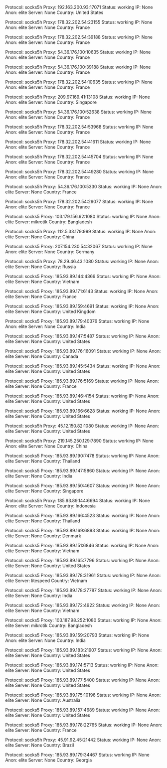 Protocol: socks5h
Proxy: 192.163.200.93:17071
Status: working
IP: None
Anon: elite
Server: None
Country: United States

Protocol: socks5h
Proxy: 178.32.202.54:23155
Status: working
IP: None
Anon: elite
Server: None
Country: France

Protocol: socks5h
Proxy: 178.32.202.54:39188
Status: working
IP: None
Anon: elite
Server: None
Country: France

Protocol: socks5h
Proxy: 54.36.176.100:10635
Status: working
IP: None
Anon: elite
Server: None
Country: France

Protocol: socks5h
Proxy: 54.36.176.100:39188
Status: working
IP: None
Anon: elite
Server: None
Country: France

Protocol: socks5h
Proxy: 178.32.202.54:10635
Status: working
IP: None
Anon: elite
Server: None
Country: France

Protocol: socks5h
Proxy: 209.97.169.41:13108
Status: working
IP: None
Anon: elite
Server: None
Country: Singapore

Protocol: socks5h
Proxy: 54.36.176.100:52638
Status: working
IP: None
Anon: elite
Server: None
Country: France

Protocol: socks5h
Proxy: 178.32.202.54:53968
Status: working
IP: None
Anon: elite
Server: None
Country: France

Protocol: socks5h
Proxy: 178.32.202.54:41611
Status: working
IP: None
Anon: elite
Server: None
Country: France

Protocol: socks5h
Proxy: 178.32.202.54:45704
Status: working
IP: None
Anon: elite
Server: None
Country: France

Protocol: socks5h
Proxy: 178.32.202.54:49280
Status: working
IP: None
Anon: elite
Server: None
Country: France

Protocol: socks5h
Proxy: 54.36.176.100:5330
Status: working
IP: None
Anon: elite
Server: None
Country: France

Protocol: socks5h
Proxy: 178.32.202.54:29077
Status: working
IP: None
Anon: elite
Server: None
Country: France

Protocol: socks5
Proxy: 103.179.156.62:1080
Status: working
IP: None
Anon: elite
Server: mikrotik
Country: Bangladesh

Protocol: socks5h
Proxy: 112.5.33.179:999
Status: working
IP: None
Anon: elite
Server: None
Country: China

Protocol: socks5
Proxy: 207.154.230.54:32067
Status: working
IP: None
Anon: elite
Server: None
Country: Germany

Protocol: socks5h
Proxy: 78.29.46.43:1080
Status: working
IP: None
Anon: elite
Server: None
Country: Russia

Protocol: socks5
Proxy: 185.93.89.144:4366
Status: working
IP: None
Anon: elite
Server: None
Country: Vietnam

Protocol: socks5
Proxy: 185.93.89.171:6143
Status: working
IP: None
Anon: elite
Server: None
Country: France

Protocol: socks5
Proxy: 185.93.89.159:4691
Status: working
IP: None
Anon: elite
Server: None
Country: United Kingdom

Protocol: socks5
Proxy: 185.93.89.179:40376
Status: working
IP: None
Anon: elite
Server: None
Country: India

Protocol: socks5
Proxy: 185.93.89.147:5487
Status: working
IP: None
Anon: elite
Server: None
Country: United States

Protocol: socks5
Proxy: 185.93.89.176:16091
Status: working
IP: None
Anon: elite
Server: None
Country: Canada

Protocol: socks5
Proxy: 185.93.89.145:5434
Status: working
IP: None
Anon: elite
Server: None
Country: United States

Protocol: socks5
Proxy: 185.93.89.176:5169
Status: working
IP: None
Anon: elite
Server: None
Country: France

Protocol: socks5
Proxy: 185.93.89.146:4154
Status: working
IP: None
Anon: elite
Server: None
Country: United States

Protocol: socks5
Proxy: 185.93.89.166:6628
Status: working
IP: None
Anon: elite
Server: None
Country: United States

Protocol: socks5h
Proxy: 45.12.150.82:1080
Status: working
IP: None
Anon: elite
Server: None
Country: United States

Protocol: socks5h
Proxy: 219.145.250.129:7890
Status: working
IP: None
Anon: elite
Server: None
Country: China

Protocol: socks5
Proxy: 185.93.89.190:7478
Status: working
IP: None
Anon: elite
Server: None
Country: Thailand

Protocol: socks5
Proxy: 185.93.89.147:5860
Status: working
IP: None
Anon: elite
Server: None
Country: India

Protocol: socks5
Proxy: 185.93.89.150:4607
Status: working
IP: None
Anon: elite
Server: None
Country: Singapore

Protocol: socks5h
Proxy: 185.93.89.144:6694
Status: working
IP: None
Anon: elite
Server: None
Country: Indonesia

Protocol: socks5
Proxy: 185.93.89.166:4523
Status: working
IP: None
Anon: elite
Server: None
Country: Thailand

Protocol: socks5
Proxy: 185.93.89.169:6893
Status: working
IP: None
Anon: elite
Server: None
Country: Denmark

Protocol: socks5
Proxy: 185.93.89.151:6846
Status: working
IP: None
Anon: elite
Server: None
Country: Vietnam

Protocol: socks5
Proxy: 185.93.89.165:7796
Status: working
IP: None
Anon: elite
Server: None
Country: United States

Protocol: socks5
Proxy: 185.93.89.178:31961
Status: working
IP: None
Anon: elite
Server: litespeed
Country: Vietnam

Protocol: socks5
Proxy: 185.93.89.178:27787
Status: working
IP: None
Anon: elite
Server: None
Country: India

Protocol: socks5
Proxy: 185.93.89.172:4922
Status: working
IP: None
Anon: elite
Server: None
Country: Vietnam

Protocol: socks5
Proxy: 103.187.98.252:1080
Status: working
IP: None
Anon: elite
Server: mikrotik
Country: Bangladesh

Protocol: socks5
Proxy: 185.93.89.159:20793
Status: working
IP: None
Anon: elite
Server: None
Country: India

Protocol: socks5
Proxy: 185.93.89.183:21907
Status: working
IP: None
Anon: elite
Server: None
Country: United States

Protocol: socks5
Proxy: 185.93.89.174:5713
Status: working
IP: None
Anon: elite
Server: None
Country: United States

Protocol: socks5
Proxy: 185.93.89.177:5400
Status: working
IP: None
Anon: elite
Server: None
Country: United States

Protocol: socks5
Proxy: 185.93.89.175:10196
Status: working
IP: None
Anon: elite
Server: None
Country: Australia

Protocol: socks5
Proxy: 185.93.89.157:4689
Status: working
IP: None
Anon: elite
Server: None
Country: United States

Protocol: socks5
Proxy: 185.93.89.178:22765
Status: working
IP: None
Anon: elite
Server: None
Country: France

Protocol: socks5h
Proxy: 45.91.92.45:21442
Status: working
IP: None
Anon: elite
Server: None
Country: Brazil

Protocol: socks5
Proxy: 185.93.89.179:34467
Status: working
IP: None
Anon: elite
Server: None
Country: Georgia

